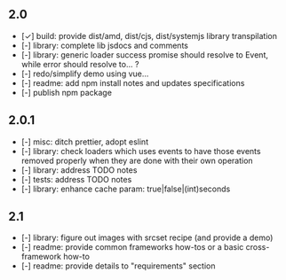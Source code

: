## 2.0
* [✓] build: provide dist/amd, dist/cjs, dist/systemjs library transpilation
* [-] library: complete lib jsdocs and comments
* [-] library: generic loader success promise should resolve to Event, while error should resolve to... ?
* [-] redo/simplify demo using vue...
* [-] readme: add npm install notes and updates specifications
* [-] publish npm package

## 2.0.1
* [-] misc: ditch prettier, adopt eslint
* [-] library: check loaders which uses events to have those events removed properly when they are done with their own operation
* [-] library: address TODO notes
* [-] tests: address TODO notes
* [-] library: enhance cache param: true|false|(int)seconds

## 2.1
* [-] library: figure out images with srcset recipe (and provide a demo)
* [-] readme: provide common frameworks how-tos or a basic cross-framework how-to
* [-] readme: provide details to "requirements" section
